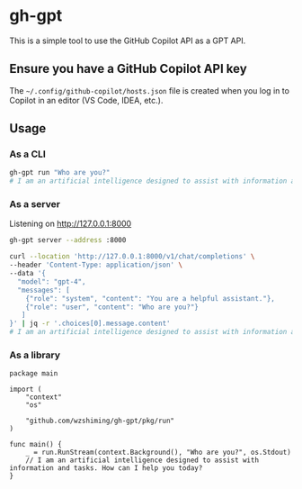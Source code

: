 # gh-gpt

This is a simple tool to use the GitHub Copilot API as a GPT API.

## Ensure you have a GitHub Copilot API key

The `~/.config/github-copilot/hosts.json` file is created when you log in to Copilot in an editor (VS Code, IDEA, etc.).

## Usage

### As a CLI

``` bash
gh-gpt run "Who are you?"
# I am an artificial intelligence designed to assist with information and tasks. How can I help you today?
```

### As a server

Listening on http://127.0.0.1:8000

``` bash
gh-gpt server --address :8000
```

``` bash
curl --location 'http://127.0.0.1:8000/v1/chat/completions' \
--header 'Content-Type: application/json' \
--data '{
  "model": "gpt-4",
  "messages": [
    {"role": "system", "content": "You are a helpful assistant."},
    {"role": "user", "content": "Who are you?"}
   ]
}' | jq -r '.choices[0].message.content'
# I am an artificial intelligence designed to assist with information and tasks. How can I help you today?
```

### As a library

``` golang
package main

import (
	"context"
	"os"

	"github.com/wzshiming/gh-gpt/pkg/run"
)

func main() {
	_ = run.RunStream(context.Background(), "Who are you?", os.Stdout)
	// I am an artificial intelligence designed to assist with information and tasks. How can I help you today?
}
```


